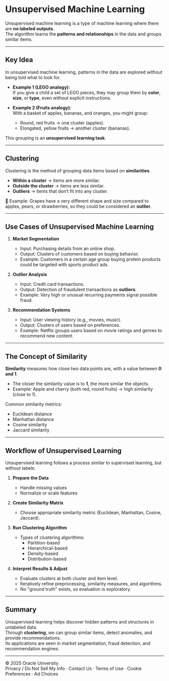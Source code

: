 # Unsupervised Machine Learning


Unsupervised machine learning is a type of machine learning where there are **no labeled outputs**.  
The algorithm learns the **patterns and relationships** in the data and groups similar items.

---

## Key Idea

In unsupervised machine learning, patterns in the data are explored without being told what to look for.  

- **Example 1 (LEGO analogy):**  
  If you give a child a set of LEGO pieces, they may group them by **color**, **size**, or **type**, even without explicit instructions.  

- **Example 2 (Fruits analogy):**  
  With a basket of apples, bananas, and oranges, you might group:  
  - Round, red fruits → one cluster (apples).  
  - Elongated, yellow fruits → another cluster (bananas).  

This grouping is an **unsupervised learning task**.

---

## Clustering

Clustering is the method of grouping data items based on **similarities**.  

- **Within a cluster** → items are more similar.  
- **Outside the cluster** → items are less similar.  
- **Outliers** → items that don’t fit into any cluster.  

🔹 Example: Grapes have a very different shape and size compared to apples, pears, or strawberries, so they could be considered an **outlier**.

---

## Use Cases of Unsupervised Machine Learning

1. **Market Segmentation**  
   - Input: Purchasing details from an online shop.  
   - Output: Clusters of customers based on buying behavior.  
   - Example: Customers in a certain age group buying protein products could be targeted with sports product ads.  

2. **Outlier Analysis**  
   - Input: Credit card transactions.  
   - Output: Detection of fraudulent transactions as **outliers**.  
   - Example: Very high or unusual recurring payments signal possible fraud.  

3. **Recommendation Systems**  
   - Input: User viewing history (e.g., movies, music).  
   - Output: Clusters of users based on preferences.  
   - Example: Netflix groups users based on movie ratings and genres to recommend new content.  

---

## The Concept of Similarity

**Similarity** measures how close two data points are, with a value between **0 and 1**.  

- The closer the similarity value is to **1**, the more similar the objects.  
- Example: Apple and cherry (both red, round fruits) → high similarity (close to 1).  

Common similarity metrics:  
- Euclidean distance  
- Manhattan distance  
- Cosine similarity  
- Jaccard similarity  

---

## Workflow of Unsupervised Learning

Unsupervised learning follows a process similar to supervised learning, but without labels:

1. **Prepare the Data**  
   - Handle missing values  
   - Normalize or scale features  

2. **Create Similarity Matrix**  
   - Choose appropriate similarity metric (Euclidean, Manhattan, Cosine, Jaccard).  

3. **Run Clustering Algorithm**  
   - Types of clustering algorithms:  
     - Partition-based  
     - Hierarchical-based  
     - Density-based  
     - Distribution-based  

4. **Interpret Results & Adjust**  
   - Evaluate clusters at both cluster and item level.  
   - Iteratively refine preprocessing, similarity measures, and algorithms.  
   - No "ground truth" exists, so evaluation is exploratory.  

---

## Summary

Unsupervised learning helps discover hidden patterns and structures in unlabeled data.  
Through **clustering**, we can group similar items, detect anomalies, and provide recommendations.  
Its applications are seen in market segmentation, fraud detection, and recommendation engines.  

---

© 2025 Oracle University  
Privacy / Do Not Sell My Info · Contact Us · Terms of Use · Cookie Preferences · Ad Choices
